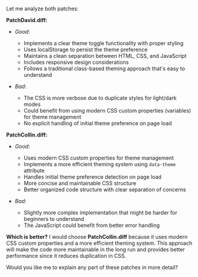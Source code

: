 

Let me analyze both patches:

**PatchDavid.diff:**
- *Good*:
  - Implements a clear theme toggle functionality with proper styling
  - Uses localStorage to persist the theme preference
  - Maintains a clean separation between HTML, CSS, and JavaScript
  - Includes responsive design considerations
  - Follows a traditional class-based theming approach that's easy to understand

- *Bad*:
  - The CSS is more verbose due to duplicate styles for light/dark modes
  - Could benefit from using modern CSS custom properties (variables) for theme management
  - No explicit handling of initial theme preference on page load

**PatchCollin.diff:**
- *Good*:
  - Uses modern CSS custom properties for theme management
  - Implements a more efficient theming system using `data-theme` attribute
  - Handles initial theme preference detection on page load
  - More concise and maintainable CSS structure
  - Better organized code structure with clear separation of concerns

- *Bad*:
  - Slightly more complex implementation that might be harder for beginners to understand
  - The JavaScript could benefit from better error handling

**Which is better?**
I would choose **PatchCollin.diff** because it uses modern CSS custom properties and a more efficient theming system. This approach will make the code more maintainable in the long run and provides better performance since it reduces duplication in CSS.

Would you like me to explain any part of these patches in more detail?